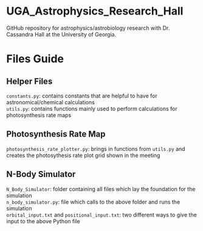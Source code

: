 # UGA_Astrophysics_Research_Hall
GitHub repository for astrophysics/astrobiology research with Dr. Cassandra Hall at the University of Georgia.

# Files Guide

## Helper Files
`constants.py`: contains constants that are helpful to have for astronomical/chemical calculations  
`utils.py`: contains functions mainly used to perform calculations for photosynthesis rate maps

## Photosynthesis Rate Map
`photosynthesis_rate_plotter.py`: brings in functions from `utils.py` and creates the photosythesis rate plot grid shown in the meeting

## N-Body Simulator
`N_Body_Simulator`: folder containing all files which lay the foundation for the simulation   
`n_body_simulator.py`: file which calls to the above folder and runs the simulation  
`orbital_input.txt` and `positional_input.txt`: two different ways to give the input to the above Python file